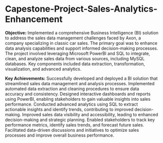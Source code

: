 # Capestone-Project-Sales-Analytics-Enhancement
**Objective:**
Implemented a comprehensive Business Intelligence (BI) solution to address the sales data management challenges faced by Axon, a company specializing in classic car sales. 
The primary goal was to enhance data analysis capabilities and support informed decision-making processes.
The project involved leveraging Microsoft PowerBI and SQL to integrate, clean, and analyze sales data from various sources, including MySQL databases. Key components included data extraction, transformation, visualization, and advanced analytics.

**Key Achievements:**
Successfully developed and deployed a BI solution that streamlined sales data management and analysis processes.
Implemented automated data extraction and cleaning procedures to ensure data accuracy and consistency.
Designed interactive dashboards and reports using PowerBI, enabling stakeholders to gain valuable insights into sales performance.
Conducted advanced analytics using SQL to extract actionable insights and identify trends, contributing to improved decision-making.
Improved sales data visibility and accessibility, leading to enhanced decision-making and strategic planning.
Enabled stakeholders to track key performance metrics, identify sales trends, and forecast future sales.
Facilitated data-driven discussions and initiatives to optimize sales processes and improve overall business performance.
